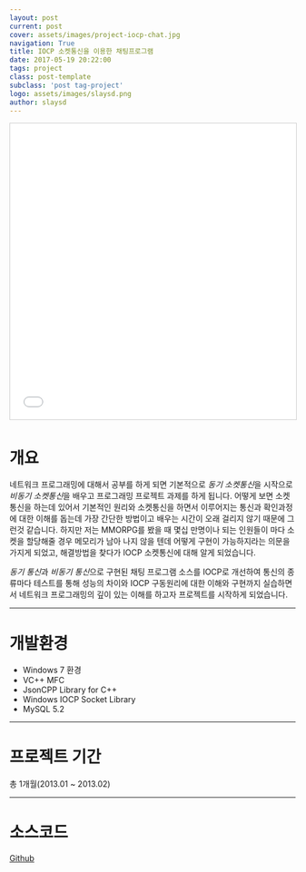 ```yaml
---
layout: post
current: post
cover: assets/images/project-iocp-chat.jpg
navigation: True
title: IOCP 소켓통신을 이용한 채팅프로그램
date: 2017-05-19 20:22:00
tags: project
class: post-template
subclass: 'post tag-project'
logo: assets/images/slaysd.png
author: slaysd
---
```

<iframe src="//www.slideshare.net/slideshow/embed_code/key/Bhm7gKPLJQLIuJ" width="640" height="522" frameborder="0" marginwidth="0" marginheight="0" scrolling="no" style="border:1px solid #CCC; border-width:1px; margin-bottom:5px; max-width: 100%;" allowfullscreen> </iframe>

# 개요
네트워크 프로그래밍에 대해서 공부를 하게 되면 기본적으로 *동기 소켓통신*을 시작으로 *비동기 소켓통신*을 배우고 프로그래밍 프로젝트 과제를 하게 됩니다. 어떻게 보면 소켓통신을 하는데 있어서
기본적인 원리와 소켓통신을 하면서 이루어지는 통신과 확인과정에 대한 이해를 돕는데 가장 간단한 방법이고 배우는 시간이 오래 걸리지 않기 때문에 그런것 같습니다. 하지만 저는 MMORPG를 봤을 때
몇십 만명이나 되는 인원들이 마다 소켓을 할당해줄 경우 메모리가 남아 나지 않을 텐데 어떻게 구현이 가능하지라는 의문을 가지게 되었고, 해결방법을 찾다가 IOCP 소켓통신에 대해 알게 되었습니다.

*동기 통신*과 *비동기 통신*으로 구현된 채팅 프로그램 소스를 IOCP로 개선하여 통신의 종류마다 테스트를 통해 성능의 차이와 IOCP 구동원리에 대한 이해와 구현까지 실습하면서 네트워크 프로그래밍의
깊이 있는 이해를 하고자 프로젝트를 시작하게 되었습니다.
* * *
# 개발환경
  * Windows 7 환경
  * VC++ MFC
  * JsonCPP Library for C++
  * Windows IOCP Socket Library
  * MySQL 5.2

* * *
# 프로젝트 기간
총 1개월(2013.01 ~ 2013.02)
* * *
# 소스코드
<div markdown="0"><a href="https://github.com/jinh574/cpp-iocpchat" class="btn btn-info">Github</a></div>